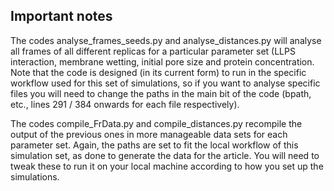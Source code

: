 ## Important notes

The codes analyse_frames_seeds.py and analyse_distances.py will analyse all frames of all different replicas for a particular parameter set (LLPS interaction, membrane wetting, initial pore size and protein concentration. Note that the code is designed (in its current form) to run in the specific workflow used for this set of simulations, so if you want to analyse specific files you will need to change the paths in the main bit of the code (bpath, etc., lines 291 / 384 onwards for each file respectively).

The codes compile_FrData.py and compile_distances.py recompile the output of the previous ones in more manageable data sets for each parameter set. Again, the paths are set to fit the local workflow of this simulation set, as done to generate the data for the article. You will need to tweak these to run it on your local machine according to how you set up the simulations.
